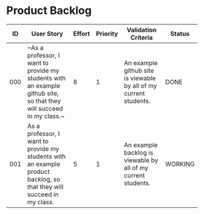 # Product Backlog

| ID | User Story | Effort | Priority | Validation Criteria | Status |
|----|------------|--------|----------|---------------------|--------|
| 000 | ~As a professor, I want to provide my students with an example github site, so that they will succeed in my class.~ | 8 | 1 | An example github site is viewable by all of my current students. | DONE |
| 001 | As a professor, I want to provide my students with an example product backlog, so that they will succeed in my class. | 5 | 1 | An example backlog is viewable by all of my current students. | WORKING |